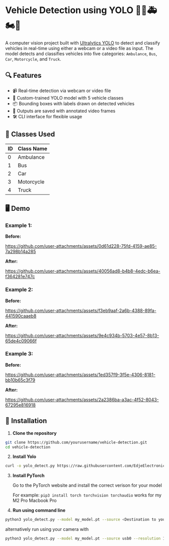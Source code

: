 # Vehicle Detection using YOLO 🚗🚌🚑🏍️🚛

A computer vision project built with [Ultralytics YOLO](https://github.com/ultralytics/ultralytics) to detect and classify vehicles in real-time using either a webcam or a video file as input. The model detects and classifies vehicles into five categories: `Ambulance`, `Bus`, `Car`, `Motorcycle`, and `Truck`.

## 🔍 Features

- 📹 Real-time detection via webcam or video file
- 🎯 Custom-trained YOLO model with 5 vehicle classes
- 📦 Bounding boxes with labels drawn on detected vehicles
- 📁 Outputs are saved with annotated video frames
- 🛠️ CLI interface for flexible usage

## 🚀 Classes Used

| ID | Class Name   |
|----|--------------|
| 0  | Ambulance    |
| 1  | Bus          |
| 2  | Car          |
| 3  | Motorcycle   |
| 4  | Truck        |

## 🖥️ Demo

### Example 1:

**Before:**

https://github.com/user-attachments/assets/0d61d228-75fd-4159-ae85-7a298b14a285



**After:**

https://github.com/user-attachments/assets/40056ad8-b4b8-4edc-b6ea-f364281e747c


### Example 2:

**Before:**


https://github.com/user-attachments/assets/f3eb9aaf-2a6b-4388-89fa-441590caaeb8

**After:**

https://github.com/user-attachments/assets/9e4c934b-5703-4e57-8b13-65de4c09066f


### Example 3:

**Before:**

https://github.com/user-attachments/assets/1ed357f9-3f5e-4306-8181-bb10b65c3f79

**After:**

https://github.com/user-attachments/assets/2a2386ba-a3ac-4f52-8043-67295e816918


## 🧰 Installation

1. **Clone the repository**
```bash
git clone https://github.com/yourusername/vehicle-detection.git
cd vehicle-detection
```

2. **Install Yolo**


```bash
curl -o yolo_detect.py https://raw.githubusercontent.com/EdjeElectronics/Train-and-Deploy-YOLO-Models/refs/heads/main/yolo_detect.py
```

3. **Install PyTorch**
   
   Go to the PyTorch website and install the correct verison for your model
   
   For example: ``` pip3 install torch torchvision torchaudio ``` works for my M2 Pro Macbook Pro

5. **Run using command line**

```bash
python3 yolo_detect.py --model my_model.pt --source <Destination to your video file> --resolution 1920x1080
```

alternatively run using your camera with 

```bash
python3 yolo_detect.py --model my_model.pt --source usb0 --resolution 1920x1080
```

